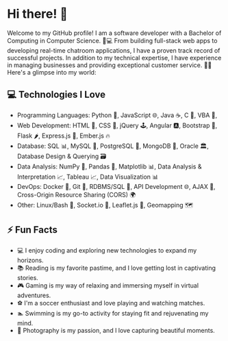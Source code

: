 # Hi there! 👋

Welcome to my GitHub profile! I am a software developer with a Bachelor of Computing in Computer Science. 🌟💻 From building full-stack web apps to developing real-time chatroom applications, I have a proven track record of successful projects. In addition to my technical expertise, I have experience in managing businesses and providing exceptional customer service. 🚀🔧 Here's a glimpse into my world:

## 💻 Technologies I Love

- Programming Languages: Python 🐍, JavaScript 🌐, Java ☕, C 📜, VBA 📝,
- Web Development: HTML 📄, CSS 🎨, jQuery 🕹️, Angular 🅰️, Bootstrap 🎩, Flask 🌶️, Express.js 🚂, Ember.js 🔥
- Database: SQL 📊, MySQL 🐬, PostgreSQL 🐘, MongoDB 🍃, Oracle 🏛️, Database Design & Querying 🗃️
- Data Analysis: NumPy 🧮, Pandas 🐼, Matplotlib 📊, Data Analysis & Interpretation 📈, Tableau 📈, Data Visualization 📊
- DevOps: Docker 🐳, Git 🌿, RDBMS/SQL 🔢, API Development 🌐, AJAX 🔄, Cross-Origin Resource Sharing (CORS) 🌍
- Other: Linux/Bash 🐧, Socket.io 🔌, Leaflet.js 🍃, Geomapping 🗺️

## ⚡ Fun Facts

- 💻 I enjoy coding and exploring new technologies to expand my horizons.
- 📚 Reading is my favorite pastime, and I love getting lost in captivating stories.
- 🎮 Gaming is my way of relaxing and immersing myself in virtual adventures.
- ⚽ I'm a soccer enthusiast and love playing and watching matches.
- 🏊 Swimming is my go-to activity for staying fit and rejuvenating my mind.
- 📸 Photography is my passion, and I love capturing beautiful moments.

<!--
**xlivia/xlivia** is a ✨ _special_ ✨ repository because its `README.md` (this file) appears on your GitHub profile.

Here are some ideas to get you started:

- 🔭 I’m currently working on ...
- 🌱 I’m currently learning ...
- 👯 I’m looking to collaborate on ...
- 🤔 I’m looking for help with ...
- 💬 Ask me about ...
- 📫 How to reach me: ...
- 😄 Pronouns: ...
- ⚡ Fun fact: ...

### Hi there 👋

- 🔭 I’m currently working on ... Jarvis Consulting Developer Stream Projects
- 🌱 I’m currently learning ... Software Development
- ⚡ Fun fact: In my freetime I enjoy coding, reading, gaming, soccer, swimming

-->

